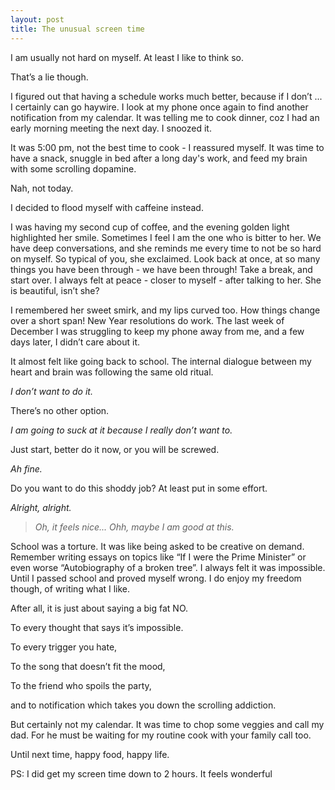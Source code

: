 ```yaml
---
layout: post
title: The unusual screen time
---
```


I am usually not hard on myself. At least I like to think so. 

That’s a lie though.

I figured out that having a schedule works much better, because if I don’t ... I certainly can go haywire. I look at my phone once again to find another notification from my calendar. It was telling me to cook dinner, coz I had an early morning meeting the next day. I snoozed it.

It was 5:00 pm, not the best time to cook - I reassured myself. It was time to have a snack, snuggle in bed after a long day's work, and feed my brain with some scrolling dopamine. 

Nah, not today. 

I decided to flood myself with caffeine instead.

I was having my second cup of coffee, and the evening golden light highlighted her smile. Sometimes I feel I am the one who is bitter to her. We have deep conversations, and she reminds me every time to not be so hard on myself. 
So typical of you, she exclaimed.
Look back at once, at so many things you have been through - we have been through!
Take a break, and start over.
I always felt at peace - closer to myself - after talking to her. 
She is beautiful, isn’t she?

I remembered her sweet smirk, and my lips curved too. How things change over a short span! New Year resolutions do work. The last week of December I was struggling to keep my phone away from me, and a few days later, I didn’t care about it.

It almost felt like going back to school.
The internal dialogue between my heart and brain was following the same old ritual.

_I don’t want to do it._

There’s no other option.

_I am going to suck at it because I really don’t want to._

Just start, better do it now, or you will be screwed.

_Ah fine._

Do you want to do this shoddy job?
At least put in some effort.

_Alright, alright._

>_Oh, it feels nice..._
_Ohh, maybe I am good at this._

School was a torture. It was like being asked to be creative on demand. Remember writing essays on topics like “If I were the Prime Minister” or even worse “Autobiography of a broken tree”. I always felt it was impossible. Until I passed school and proved myself wrong. I do enjoy my freedom though, of writing what I like.

After all, it is just about saying a big fat NO. 

To every thought that says it’s impossible.

To every trigger you hate,

To the song that doesn’t fit the mood,

To the friend who spoils the party,

and to notification which takes you down the scrolling addiction.

But certainly not my calendar.
It was time to chop some veggies and call my dad. For he must be waiting for my routine cook with your family call too.

Until next time, happy food, happy life.

PS: I did get my screen time down to 2 hours. It feels wonderful